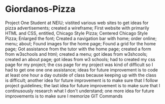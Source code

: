 # Giordanos-Pizza
Project One
Student at NEIU; 
vistited various web sites to get ideas for pizza advertisements;
created a wireframe;
First website with primarily HTML and CSS, entitled, Chicago Style Pizza;
Centered Chicago Style Pizza;
Enlarged the font;
Created a navigation bar with home; order online; menu; about;
Found images for the home page;
Found a grid for the home page;
Got assistance from the tutor with the home page;
created a form from w3schools and html;
created a menu;
got ideas from w3shcools;
created an about page;
got ideas from w3 schools;
had to created my css page for my project;
the css page for my project was kind of difficult so I had to get one one one assistance;
ideas for future improvement is to code at least one hour a day outside of class  because keeping up with the class is difficult;
another idea for future improvement is to make sure that I follow project guidelines;
the last idea for future improvement is to make sure that I continusously research what I don't understand;
one more idea for future improvements is to make sure I memorize GIT Commands
